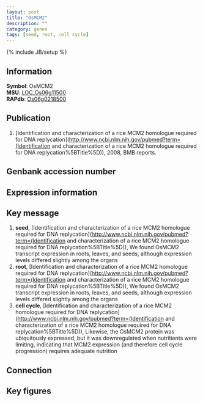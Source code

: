```yaml
---
layout: post
title: "OsMCM2"
description: ""
category: genes
tags: [seed, root, cell cycle]
---
```

{% include JB/setup %}

## Information
__Symbol__: OsMCM2  
__MSU__: [LOC_Os06g11500](http://rice.plantbiology.msu.edu/cgi-bin/ORF_infopage.cgi?orf=LOC_Os06g11500)  
__RAPdb__: [Os06g0218500](http://rapdb.dna.affrc.go.jp/viewer/gbrowse_details/irgsp1?name=Os06g0218500)  

## Publication
1. [Identification and characterization of a rice MCM2 homologue required for DNA replycation](http://www.ncbi.nlm.nih.gov/pubmed?term=(Identification and characterization of a rice MCM2 homologue required for DNA replycation%5BTitle%5D)), 2008, BMB reports.

## Genbank accession number

## Expression information

## Key message
1. __seed__, [Identification and characterization of a rice MCM2 homologue required for DNA replycation](http://www.ncbi.nlm.nih.gov/pubmed?term=(Identification and characterization of a rice MCM2 homologue required for DNA replycation%5BTitle%5D)),  We found OsMCM2 transcript expression in roots, leaves, and seeds, although expression levels differed slightly among the organs
2. __root__, [Identification and characterization of a rice MCM2 homologue required for DNA replycation](http://www.ncbi.nlm.nih.gov/pubmed?term=(Identification and characterization of a rice MCM2 homologue required for DNA replycation%5BTitle%5D)),  We found OsMCM2 transcript expression in roots, leaves, and seeds, although expression levels differed slightly among the organs
3. __cell cycle__, [Identification and characterization of a rice MCM2 homologue required for DNA replycation](http://www.ncbi.nlm.nih.gov/pubmed?term=(Identification and characterization of a rice MCM2 homologue required for DNA replycation%5BTitle%5D)),  Likewise, the OsMCM2 protein was ubiquitously expressed, but it was downregulated when nutritients were limiting, indicating that MCM2 expression (and therefore cell cycle progression) requires adequate nutrition

## Connection

## Key figures


